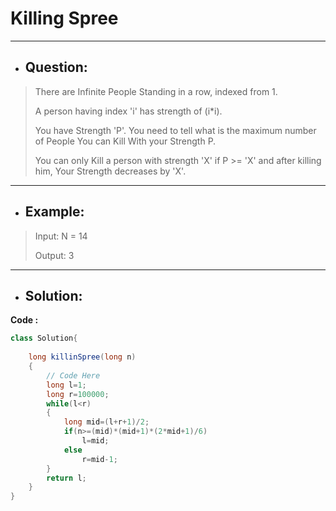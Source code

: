 # Killing Spree
---
- ## Question:
> There are Infinite People Standing in a row, indexed from 1.
> 
> A person having index 'i' has strength of (i*i).
> 
> You have Strength 'P'. You need to tell what is the maximum number of People You can Kill With your Strength P.
> 
> You can only Kill a person with strength 'X' if P >= 'X'  and after killing him, Your Strength decreases by 'X'. 
---
- ## Example:
> Input:
N = 14
>
> Output: 3
---
- ## Solution:
**Code :**
```java
class Solution{
    
    long killinSpree(long n)
    {
        // Code Here
        long l=1;
        long r=100000;
        while(l<r)
        {
            long mid=(l+r+1)/2;
            if(n>=(mid)*(mid+1)*(2*mid+1)/6)
                l=mid;
            else
                r=mid-1;
        }
        return l;
    }
}

